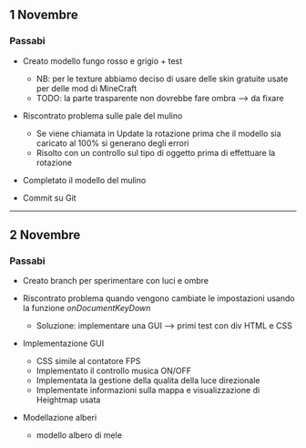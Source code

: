 ## 1 Novembre

### Passabi

- Creato modello fungo rosso e grigio + test
  - NB: per le texture abbiamo deciso di usare delle skin gratuite usate per delle mod di MineCraft 
  - TODO: la parte trasparente non dovrebbe fare ombra --> da fixare

- Riscontrato problema sulle pale del mulino
  - Se viene chiamata in Update la rotazione prima che il modello sia caricato al 100% si generano degli errori
  - Risolto con un controllo sul tipo di oggetto prima di effettuare la rotazione

- Completato il modello del mulino
- Commit su Git

---

## 2 Novembre

### Passabi

- Creato branch per sperimentare con luci e ombre
- Riscontrato problema quando vengono cambiate le impostazioni usando la funzione *onDocumentKeyDown*
  - Soluzione: implementare una GUI --> primi test con div HTML e CSS

- Implementazione GUI
  - CSS simile al contatore FPS
  - Implementato il controllo musica ON/OFF
  - Implementata la gestione della qualita della luce direzionale
  - Implementate informazioni sulla mappa e visualizzazione di Heightmap usata
  
- Modellazione alberi
  - modello albero di mele


